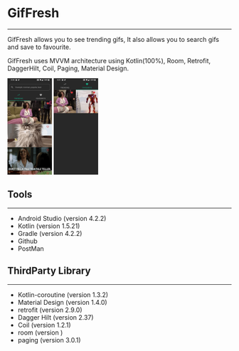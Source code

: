# GifFresh
-----------
GifFresh allows you to see trending gifs, It also allows you to search gifs and save to favourite.

GifFresh uses MVVM architecture using Kotlin(100%), Room, Retrofit, DaggerHilt, Coil, Paging, Material Design.

<p float="left">
  <img src="./screenshot/one.png" width="100" />
  <img src="./screenshot/two.png" width="100" /> 
</p>

## Tools
--------
- Android Studio (version 4.2.2)
- Kotlin (version 1.5.21)
- Gradle (version 4.2.2)
- Github
- PostMan


## ThirdParty Library
---------------------
- Kotlin-coroutine (version 1.3.2)
- Material Design (version 1.4.0)
- retrofit (version 2.9.0)
- Dagger Hilt (version 2.37)
- Coil (version 1.2.1)
- room (version )
- paging (version 3.0.1)